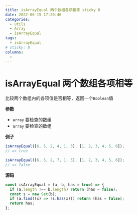 ```yaml
---
title: isArrayEqual 两个数组各项相等 sticky 8
date: 2022-06-15 17:20:46
categories:
  - utils
  - Array
  - isArrayEqual
tags:
  - isArrayEqual
# sticky: 8
columns:
  -
---
```


# isArrayEqual 两个数组各项相等

比较两个数组内的各项值是否相等，返回一个`Boolean`值

**参数**

- `array` 要检查的数组
- `array` 要检查的数组

**例子**

```js
isArrayEqual([6, 5, 2, 4, 1, 3], [1, 2, 3, 4, 5, 6]);
// => true

isArrayEqual([6, 5, 2, 7, 1, 3], [1, 2, 3, 4, 5, 6]);
// => false
```

**源码**

```js
const isArrayEqual = (a, b, has = true) => {
  if (a.length !== b.length) return (has = false);
  const s = new Set(b);
  if (a.find((x) => !s.has(x))) return (has = false);
  return has;
};
```
